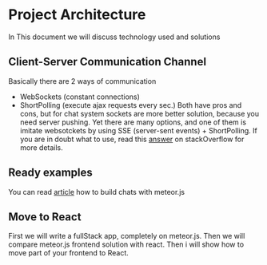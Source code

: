 # Project Architecture

In This document we will discuss technology used and solutions

## Client-Server Communication Channel

Basically there are 2 ways of communication
* WebSockets (constant connections)
* ShortPolling (execute ajax requests every sec.)
Both have pros and cons, but for chat system sockets are more better solution, because you need server pushing.
Yet there are many options, and one of them is imitate websotckets by using SSE (server-sent events) + ShortPolling.
If you are in doubt what to use, read this [answer](https://stackoverflow.com/questions/10028770/in-what-situations-would-ajax-long-short-polling-be-preferred-over-html5-websock)
on stackOverflow for more details.


## Ready examples
You can read [article](https://www.codementor.io/codeforgeek/getting-started-with-meteor-build-sample-app-du107r3o2) how to build chats with meteor.js


## Move to React

First we will write a fullStack app, completely on meteor.js. Then we will compare meteor.js frontend solution with react.
Then i will show how to move part of your frontend to React.

